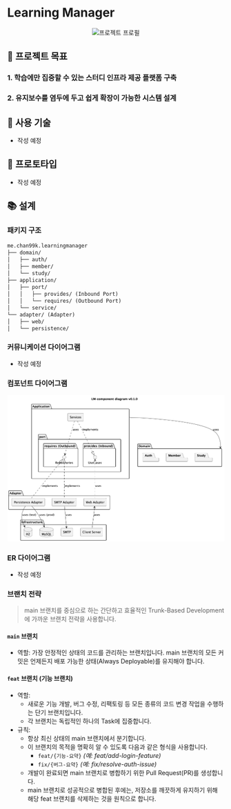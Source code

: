# Learning Manager

<div align="center">
  <img src="" width="800" height="800" alt="프로젝트 프로필" />
</div>


## 🎯 프로젝트 목표
### 1. 학습에만 집중할 수 있는 스터디 인프라 제공 플랫폼 구축

### 2. 유지보수를 염두에 두고 쉽게 확장이 가능한 시스템 설계 

## 🧩 사용 기술
- 작성 예정

## 📝 프로토타입
- 작성 예정

## 📚 설계

### 패키지 구조

```plaintext
me.chan99k.learningmanager
├── domain/
│   ├── auth/
│   ├── member/
│   └── study/
├── application/
│   ├── port/
│   │   ├── provides/ (Inbound Port)
│   │   └── requires/ (Outbound Port)
│   └── service/
└── adapter/ (Adapter)
│   ├── web/
│   └── persistence/
```

### 커뮤니케이션 다이어그램
- 작성 예정

### 컴포넌트 다이어그램
![components.png](docs/components.png)


### ER 다이어그램
- 작성 예정



### 브랜치 전략
> main 브랜치를 중심으로 하는 간단하고 효율적인 Trunk-Based Development에 가까운 브랜치 전략을 사용합니다. 

#### `main` 브랜치

* 역할: 가장 안정적인 상태의 코드를 관리하는 브랜치입니다. main 브랜치의 모든 커밋은 언제든지 배포 가능한 상태(Always Deployable)를 유지해야 합니다.



#### `feat` 브랜치 (기능 브랜치)

* 역할: 
  * 새로운 기능 개발, 버그 수정, 리팩토링 등 모든 종류의 코드 변경 작업을 수행하는 단기 브랜치입니다. 
  * 각 브랜치는 독립적인 하나의 Task에 집중합니다.
* 규칙:
    *  항상 최신 상태의 main 브랜치에서 분기합니다.
    * 이 브랜치의 목적을 명확히 알 수 있도록 다음과 같은 형식을 사용합니다.
      * `feat/{기능-요약}` _(예: feat/add-login-feature)_
      * `fix/{버그-요약}` _(예: fix/resolve-auth-issue)_
    * 개발이 완료되면 main 브랜치로 병합하기 위한 Pull Request(PR)를 생성합니다.
    *  main 브랜치로 성공적으로 병합된 후에는, 저장소를 깨끗하게 유지하기 위해 해당 feat 브랜치를 삭제하는 것을 원칙으로 합니다.

